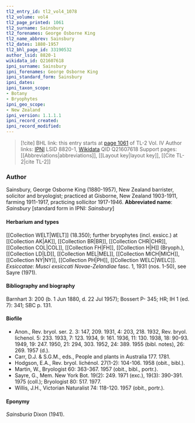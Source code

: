 ```yaml
---
tl2_entry_id: tl2_vol4_1078
tl2_volume: vol4
tl2_page_printed: 1061
tl2_surname: Sainsbury
tl2_forenames: George Osborne King
tl2_name_abbrev: Sainsbury
tl2_dates: 1880-1957
tl2_bhl_page_id: 33190532
author_lsid: 8820-1
wikidata_id: Q21607618
ipni_surname: Sainsbury
ipni_forenames: George Osborne King
ipni_standard_form: Sainsbury
ipni_dates: 
ipni_taxon_scope: 
- Botany
- Bryophytes
ipni_geo_scope: 
- New Zealand
ipni_version: 1.1.1.1
ipni_record_created: 
ipni_record_modified:
---
```


> [!cite] BHL link: this entry starts at [page 1061](https://www.biodiversitylibrary.org/page/33190532) of TL-2 Vol. IV
> Author links: [IPNI](https://www.ipni.org/a/8820-1) LSID 8820-1, [Wikidata](https://www.wikidata.org/wiki/Q21607618) QID Q21607618
> Support pages: [[Abbreviations|abbreviations]], [[Layout key|layout key]], [[Cite TL-2|cite TL-2]]

### Author

Sainsbury, George Osborne King (1880-1957), New Zealand barrister, solicitor and bryologist; practiced at Gisborne, New Zealand 1903-1911, farming 1911-1917, practicing sollicitor 1917-1946. 
**Abbreviated name**: *Sainsbury* \[standard form in IPNI: *Sainsbury*\]

#### Herbarium and types

[[Collection WELT|WELT]] (18.350); further bryophytes (incl. exsicc.) at [[Collection AK|AK]], [[Collection BR|BR]], [[Collection CHR|CHR]], [[Collection COL|COL]], [[Collection FH|FH]], [[Collection H|H]] (Bryoph.), [[Collection LD|LD]], [[Collection MEL|MEL]], [[Collection MICH|MICH]], [[Collection NY|NY]], [[Collection PH|PH]], [[Collection WELC|WELC]].
*Exsiccatae*: *Musci exsiccati Novae-Zelandiae* fasc. 1, 1931 (nos. 1-50), see Sayre (1971).

#### Bibliography and biography

Barnhart 3: 200 (b. 1 Jun 1880, d. 22 Jul 1957); Bossert P- 345; HR; IH 1 (ed. 7): 341; SBC p. 131.

#### Biofile

- Anon., Rev. bryol. ser. 2. 3: 147, 209. 1931, 4: 203, 218. 1932, Rev. bryol. lichenol. 5: 233. 1933, 7: 123. 1934, 9: 161. 1936, 11: 130. 1938, 18: 90-93. 1949, 19: 247. 1950, 21: 294, 303. 1952, 24: 389. 1955 (bibl. notes), 26: 269. 1957 (d.).
- Carr, D.J. & S.G.M., eds., People and plants in Australia 177. 1781.
- Hodgson, E.A., Rev. bryol. lichénol. 27(1-2): 104-106. 1958 (obit., bibl.).
- Martin, W., Bryologist 60: 363-367. 1957 (obit., bibl., portr.).
- Sayre, G., Mem. New York Bot. 19(2): 249. 1971 (exc.), 19(3): 390-391. 1975 (coll.); Bryologist 80: 517. 1977.
- Willis, J.H., Victorian Naturalist 74: 118-120. 1957 (obit., portr.).

#### Eponymy

*Sainsburia* Dixon (1941).

